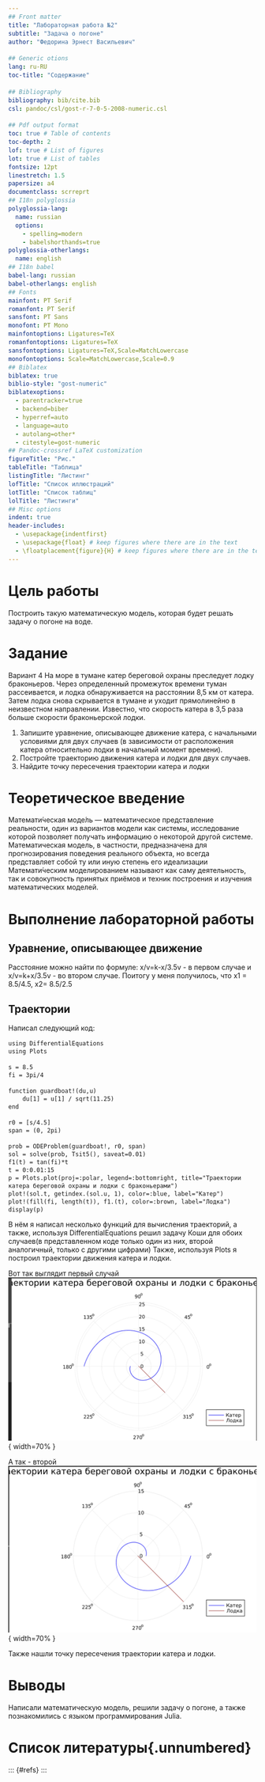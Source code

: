 ```yaml
---
## Front matter
title: "Лабораторная работа №2"
subtitle: "Задача о погоне"
author: "Федорина Эрнест Васильевич"

## Generic otions
lang: ru-RU
toc-title: "Содержание"

## Bibliography
bibliography: bib/cite.bib
csl: pandoc/csl/gost-r-7-0-5-2008-numeric.csl

## Pdf output format
toc: true # Table of contents
toc-depth: 2
lof: true # List of figures
lot: true # List of tables
fontsize: 12pt
linestretch: 1.5
papersize: a4
documentclass: scrreprt
## I18n polyglossia
polyglossia-lang:
  name: russian
  options:
	- spelling=modern
	- babelshorthands=true
polyglossia-otherlangs:
  name: english
## I18n babel
babel-lang: russian
babel-otherlangs: english
## Fonts
mainfont: PT Serif
romanfont: PT Serif
sansfont: PT Sans
monofont: PT Mono
mainfontoptions: Ligatures=TeX
romanfontoptions: Ligatures=TeX
sansfontoptions: Ligatures=TeX,Scale=MatchLowercase
monofontoptions: Scale=MatchLowercase,Scale=0.9
## Biblatex
biblatex: true
biblio-style: "gost-numeric"
biblatexoptions:
  - parentracker=true
  - backend=biber
  - hyperref=auto
  - language=auto
  - autolang=other*
  - citestyle=gost-numeric
## Pandoc-crossref LaTeX customization
figureTitle: "Рис."
tableTitle: "Таблица"
listingTitle: "Листинг"
lofTitle: "Список иллюстраций"
lotTitle: "Список таблиц"
lolTitle: "Листинги"
## Misc options
indent: true
header-includes:
  - \usepackage{indentfirst}
  - \usepackage{float} # keep figures where there are in the text
  - \floatplacement{figure}{H} # keep figures where there are in the text
---
```


# Цель работы

Построить такую математическую модель, которая будет решать задачу о погоне на воде.


# Задание

Вариант 4
На море в тумане катер береговой охраны преследует лодку браконьеров.
Через определенный промежуток времени туман рассеивается, и лодка
обнаруживается на расстоянии 8,5 км от катера. Затем лодка снова скрывается в
тумане и уходит прямолинейно в неизвестном направлении. Известно, что скорость
катера в 3,5 раза больше скорости браконьерской лодки.
1. Запишите уравнение, описывающее движение катера, с начальными
условиями для двух случаев (в зависимости от расположения катера
относительно лодки в начальный момент времени).
2. Постройте траекторию движения катера и лодки для двух случаев.
3. Найдите точку пересечения траектории катера и лодки 

# Теоретическое введение

Математи́ческая моде́ль — математическое представление реальности, один из вариантов модели как системы, исследование которой позволяет получать информацию о некоторой другой системе. Математическая модель, в частности, предназначена для прогнозирования поведения реального объекта, но всегда представляет собой ту или иную степень его идеализации
Математи́ческим моделированием называют как саму деятельность, так и совокупность принятых приёмов и техник построения и изучения математических моделей.
# Выполнение лабораторной работы

##  Уравнение, описывающее движение

Расстояние можно найти по формуле:
x/v=k-x/3.5v - в первом случае и x/v=k+x/3.5v - во втором случае.
Поитогу у меня получилось, что x1 = 8.5/4.5, x2= 8.5/2.5


##  Траектории

Написал следующий код:
```
using DifferentialEquations
using Plots

s = 8.5
fi = 3pi/4

function guardboat!(du,u)
    du[1] = u[1] / sqrt(11.25) 
end

r0 = [s/4.5]
span = (0, 2pi)

prob = ODEProblem(guardboat!, r0, span)
sol = solve(prob, Tsit5(), saveat=0.01)
f1(t) = tan(fi)*t
t = 0:0.01:15
p = Plots.plot(proj=:polar, legend=:bottomright, title="Траектории катера береговой охраны и лодки с браконьерами")
plot!(sol.t, getindex.(sol.u, 1), color=:blue, label="Катер")
plot!(fill(fi, length(t)), f1.(t), color=:brown, label="Лодка")
display(p)
```
В нём я написал несколько функций для вычисления траекторий, а также, используя DifferentialEquations решил задачу Коши для обоих случаев(в представленном коде только один из них, второй аналогичный, только с другими цифрами)
Также, используя Plots я построил траектории движения катера и лодки.

Вот так выглядит первый случай
![рис.2](img/2.png){ width=70% }

А так - второй
![рис.3](img/3.png){ width=70% }


Также нашли точку пересечения траектории катера и лодки.

# Выводы

Написали математическую модель, решили задачу о погоне, а также познакомились с языком программирования Julia.

# Список литературы{.unnumbered}

::: 
{#refs}
:::
